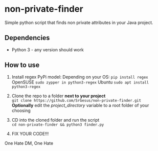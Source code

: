 # non-private-finder
Simple python script that finds non private attributes in your Java project. 
## Dependencies
- Python 3 - any version should work
## How to use
1. Install regex PyPi model:
Depending on your OS:
  ```pip install regex```
  OpenSUSE
  ```sudo zypper in python3-regex```
  Ubuntu
  ```sudo apt install python3-regex```
  
2. Clone the repo to a folder **next to your project** <br>
  ```git clone https://github.com/SrGesus/non-private-finder.git``` <br>
  **Optionally** edit the *project_directory* variable to a root folder of your choosing
  
3. CD into the cloned folder and run the script <br>
   ```cd non-private-finder && python3 finder.py``` <br>
   
4. FIX YOUR CODE!!!

One Hate DM, One Hate 
